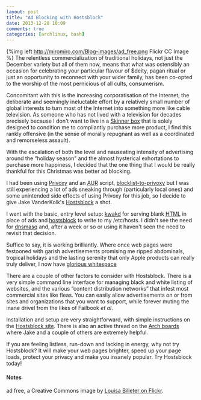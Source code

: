 ```yaml
---
layout: post
title: "Ad Blocking with Hostsblock"
date: 2013-12-28 10:09
comments: true
categories: [archlinux, bash]
---
```

{%img left http://miromiro.com/Blog-images/ad_free.png Flickr CC Image %}
The relentless commercialization of traditional holidays, not just the December
variety but all of them now, means that what was ostensibly an occasion for
celebrating your particular flavour of $deity, pagan ritual or just an
opportunity to reconnect with your wider family, has been co-opted to the
worship of the most pernicious of all cults, consumerism.

Concomitant with this is the increasing corporatisation of the Internet; the
deliberate and seemingly ineluctable effort by a relatively small number of
global interests to turn most of the Internet into something more like cable
television. As someone who has not lived with a television for decades
precisely because I don't want to live in a 
[Skinner box](http://en.wikipedia.org/wiki/Operant_conditioning_chamber 'Wikipedia page')
that is solely designed to condition me to compliantly purchase more product,
I find this rankly offensive (in the sense of morally repugnant as well as a
coordinated and remorseless assault).

With the escalation of both the level and nauseating intensity of advertising
around the “holiday season” and the almost hysterical exhortations to purchase
more happiness, I decided that the one thing that I would be really thankful for
this Christmas was better ad blocking.

I had been using 
[Privoxy](https://wiki.archlinux.org/index.php/Privoxy 'Arch wiki entry') and an
<acronym title="Arch User Repository">AUR</acronym> script,
[blocklist-to-privoxy](https://aur.archlinux.org/packages/blocklist-to-privoxy/?ID=63431 'AUR page')
but I was still experiencing a lot of ads sneaking through (particularly local
ones) and some unintended side effects of using Privoxy for this job, so I
decide to give Jake VanderKolk's
[Hostsblock](http://gaenserich.github.io/hostsblock/ 'Homepage for Hostsblock')
a shot.

I went with the basic, entry level setup: 
[kwakd](https://aur.archlinux.org/packages/kwakd/ 'AUR page') for serving blank 
<acronym title="HyperText Markup Language">HTML</acronym> in place of ads and 
[hostsblock](https://aur.archlinux.org/packages.php?ID=58976 'AUR package') to
write to my <span class="file">/etc/hosts</span>. I didn't see the need for 
[dnsmasq](https://wiki.archlinux.org/index.php/Dnsmasq 'Arch Wiki page') and, 
after a week or so or using it haven't seen the need to revisit that decision.

Suffice to say, it is working brilliantly. Where once web pages were festooned
with garish advertisements promising me ripped abdominals, tropical holidays and the
lasting serenity that only Apple products can really truly deliver, I now have
[glorious whitespace](http://miromiro.com/Blog-images/herald.png 'Screenshot of the local rag…')

There are a couple of other factors to consider with Hostsblock. There is a very
simple command line interface for managing black and white listing of websites,
and the various “content distribution networks” that infest most commercial
sites like fleas. You can easily allow advertisements on or from sites and
organizations that you want to support, while forever muting the inane drivel
from the likes of Failbook *et al*.

Installation and setup are very straightforward, with simple instructions on the 
[Hostsblock site](http://gaenserich.github.io/hostsblock/ 'Two or three steps, max…').
There is also an active thread on the 
[Arch boards](https://bbs.archlinux.org/viewtopic.php?id=139784 'Arch forum thread') 
where Jake and a couple of others are extremely helpful.

If you are feeling listless, run-down and lacking in energy, why not try
Hostsblock? It will make your web pages brighter, speed up your page loads,
protect your privacy and make you insanely popular. Try Hostsblock today!

#### Notes
ad free, a Creative Commons image by 
[Louisa Billeter on Flickr](http://www.flickr.com/photos/louisa_catlover/2875951548/).
